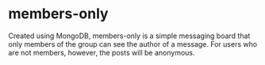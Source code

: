 # members-only
Created using MongoDB, members-only is a simple messaging board that only members of the group can see the author of a message. For users who are not members, however, the posts will be anonymous.
